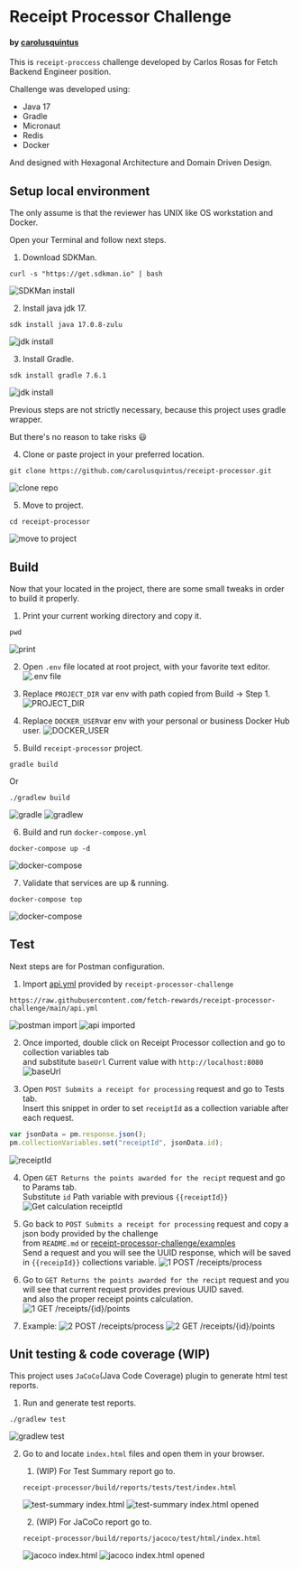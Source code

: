 # Receipt Processor Challenge
#### by [carolusquintus](https://github.com/carolusquintus)

This is `receipt-proccess` challenge developed by Carlos Rosas for Fetch Backend Engineer position.

Challenge was developed using:
- Java 17
- Gradle
- Micronaut
- Redis
- Docker

And designed with Hexagonal Architecture and Domain Driven Design.

## Setup local environment

The only assume is that the reviewer has UNIX like OS workstation and Docker.

Open your Terminal and follow next steps.

1. Download SDKMan.
```shell
curl -s "https://get.sdkman.io" | bash
```
![SDKMan install](screenshots/14-ago-2023_21-49-13.png)

2. Install java jdk 17.
```shell
sdk install java 17.0.8-zulu
```
![jdk install](screenshots/14-ago-2023_21-51-27.png)

3. Install Gradle.
```shell
sdk install gradle 7.6.1
```
![jdk install](screenshots/14-ago-2023_21-52-44.png)

Previous steps are not strictly necessary, because this project uses gradle wrapper.

But there's no reason to take risks :smiley:

4. Clone or paste project in your preferred location.
```shell
git clone https://github.com/carolusquintus/receipt-processor.git
```
![clone repo](screenshots/14-ago-2023_22-24-46.png)

5. Move to project.
```shell
cd receipt-processor
```
![move to project](screenshots/14-ago-2023_22-25-13.png)


## Build

Now that your located in the project, there are some small tweaks in order to build it properly.

1. Print your current working directory and copy it.
```shell
pwd
```
![print](screenshots/14-ago-2023_22-41-11.png)

2. Open `.env` file located at root project, with your favorite text editor.
![.env file](screenshots/14-ago-2023_22-49-53.png)

3. Replace `PROJECT_DIR` var env with path copied from Build -> Step 1.
![PROJECT_DIR](screenshots/14-ago-2023_22-56-18.png)

4. Replace `DOCKER_USER`var env with your personal or business Docker Hub user.
![DOCKER_USER](screenshots/14-ago-2023_23-00-21.png)

5. Build `receipt-processor` project.
```shell
gradle build
```
Or
```shell
./gradlew build
```
![gradle](screenshots/14-ago-2023_23-06-25.png)
![gradlew](screenshots/14-ago-2023_23-07-11.png)

6. Build and run `docker-compose.yml`
```shell
docker-compose up -d
```
![docker-compose](screenshots/14-ago-2023_23-13-37.png)

7. Validate that services are up & running.
```shell
docker-compose top
```
![docker-compose](screenshots/14-ago-2023_23-15-13.png)

## Test

Next steps are for Postman configuration.

1. Import [api.yml](https://raw.githubusercontent.com/fetch-rewards/receipt-processor-challenge/main/api.yml) provided by `receipt-processor-challenge`
```http request
https://raw.githubusercontent.com/fetch-rewards/receipt-processor-challenge/main/api.yml
```
![postman import](screenshots/15-ago-2023_20-16-29.png)
![api imported](screenshots/15-ago-2023_20-16-49.png)

2. Once imported, double click on Receipt Processor collection and go to collection variables tab\
and substitute `baseUrl` Current value with `http://localhost:8080`
![baseUrl](screenshots/15-ago-2023_20-18-16.png)

3. Open `POST Submits a receipt for processing` request and go to Tests tab.\
Insert this snippet in order to set `receiptId` as a collection variable after each request.
```javascript
var jsonData = pm.response.json();
pm.collectionVariables.set("receiptId", jsonData.id);
```
![receiptId](screenshots/15-ago-2023_20-19-16.png)

4. Open `GET Returns the points awarded for the recipt` request and go to Params tab.\
Substitute `id` Path variable with previous `{{receiptId}}`
![Get calculation receiptId](screenshots/15-ago-2023_20-19-59.png)

5. Go back to `POST Submits a receipt for processing` request and copy a json body provided by the challenge\
from `README.md` or [receipt-processor-challenge/examples](https://github.com/fetch-rewards/receipt-processor-challenge/tree/main/examples)\
Send a request and you will see the UUID response, which will be saved in `{{receipId}}` collections variable.
![1 POST /receipts/process](screenshots/15-ago-2023_20-23-55.png)

6. Go to `GET Returns the points awarded for the recipt` request and you will see that current request provides previous UUID saved.\
and also the proper receipt points calculation.
![1 GET /receipts/{id}/points](screenshots/15-ago-2023_20-24-26.png)

7. Example:
![2 POST /receipts/process](screenshots/15-ago-2023_20-25-15.png)
![2 GET /receipts/{id}/points](screenshots/15-ago-2023_20-25-38.png)

## Unit testing & code coverage (WIP)

This project uses `JaCoCo`(Java Code Coverage) plugin to generate html test reports.

1. Run and generate test reports.
```shell
./gradlew test
```
![gradlew test](screenshots/16-ago-2023_12-14-34.png)

2. Go to and locate `index.html` files and open them in your browser.
   1. (WIP) For Test Summary report go to.
    ```shell
   receipt-processor/build/reports/tests/test/index.html
    ```
   ![test-summary index.html](screenshots/16-ago-2023_12-21-16.png)
   ![test-summary index.html opened](screenshots/16-ago-2023_12-25-54.png)

   2. (WIP) For JaCoCo report go to.
    ```shell
   receipt-processor/build/reports/jacoco/test/html/index.html
    ```
   ![jacoco index.html](screenshots/16-ago-2023_12-20-40.png)
   ![jacoco index.html opened](screenshots/16-ago-2023_12-26-22.png)
